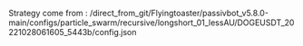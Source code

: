 Strategy come from : /direct_from_git/Flyingtoaster/passivbot_v5.8.0-main/configs/particle_swarm/recursive/longshort_01_lessAU/DOGEUSDT_20221028061605_5443b/config.json